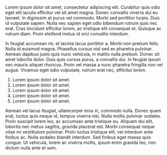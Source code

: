 Lorem ipsum dolor sit amet, consectetur adipiscing elit. Curabitur quis odio eget elit iaculis efficitur vel sit amet magna. Donec convallis viverra dui eu laoreet. In dignissim at purus vel commodo. Morbi sed porttitor turpis. Duis id vulputate sapien. Nulla nec sapien eget odio bibendum rutrum quis nec erat. Cras tincidunt efficitur lorem, ac tristique elit consequat et. Quisque ac rutrum diam. Proin eleifend metus id orci convallis interdum.

In feugiat accumsan mi, et lacinia lacus porttitor a. Morbi non pretium felis. Nulla id euismod magna. Phasellus cursus nisl sed ex pharetra pulvinar. Aenean dapibus justo quis nunc vehicula, in mattis nulla pretium. Donec sit amet lobortis dolor. Duis quis cursus purus, a convallis dui. In feugiat ipsum nec mauris aliquet rhoncus. Proin vel massa a nunc pharetra fringilla non vel augue. Vivamus eget odio vulputate, rutrum erat nec, efficitur lorem.

1. Lorem ipsum dolor sit amet.
1. Lorem ipsum dolor sit amet.
1. Lorem ipsum dolor sit amet.
1. Lorem ipsum dolor sit amet.
1. Lorem ipsum dolor sit amet.

Aenean vel lacus feugiat, ullamcorper eros in, commodo nulla. Donec quam erat, luctus quis neque id, tempus viverra nisi. Nulla mollis pulvinar sodales. Proin suscipit lorem leo, ac accumsan ante tristique eu. Aliquam dui elit, lobortis nec metus sagittis, gravida placerat est. Morbi consequat neque vitae mi vestibulum pulvinar. Proin luctus tristique elit, vel interdum ante finibus ac. Nulla sodales blandit interdum. Sed finibus eget massa quis congue. Ut vehicula, lorem ac viverra mollis, ipsum enim gravida leo, non dictum nulla ante et sem.
